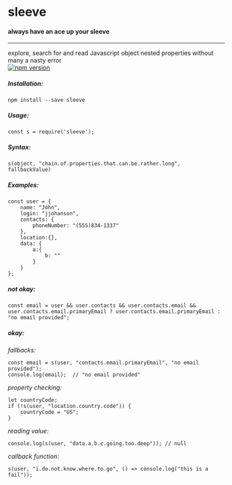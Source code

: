 # sleeve

#### always have an ace up your sleeve
----
explore, search for and read Javascript object nested properties without many a nasty error   
[![npm version](https://badge.fury.io/js/sleeve.svg)](https://badge.fury.io/js/sleeve)

##### Installation:
`npm install --save sleeve`

##### Usage:
`const s = require('sleeve');`

##### Syntax:
`s(object, "chain.of.properties.that.can.be.rather.long", fallbackValue)`  

##### Examples:

```
const user = {
    name: "John",
    login: "jjohanson",
    contacts: {
        phoneNumber: "(555)834-1337"
    },
    location:{},
    data: {
        a:{
            b: ""
        }
    }
};
```   

##### not okay:   
```
const email = user && user.contacts && user.contacts.email && user.contacts.email.primaryEmail ? user.contacts.email.primaryEmail : "no email provided";
```   

##### okay:   
_fallbacks:_  
```
const email = s(user, "contacts.email.primaryEmail", "no email provided");
console.log(email);  // "no email provided"
```   

_property checking:_   
```
let countryCode;
if (!s(user, "location.country.code")) {
    countryCode = "US";
}
```   

_reading value:_   
```
console.log(s(user, "data.a.b.c.going.too.deep")); // null
```   

_callback function:_   
```
s(user, "i.do.not.know.where.to.go", () => console.log("this is a fail"));
```   
